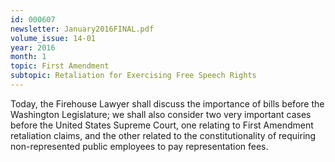 ```yaml
---
id: 000607
newsletter: January2016FINAL.pdf
volume_issue: 14-01
year: 2016
month: 1
topic: First Amendment
subtopic: Retaliation for Exercising Free Speech Rights
---
```


Today, the Firehouse Lawyer shall discuss the importance of bills before the Washington Legislature; we shall also consider two very important cases before the United States Supreme Court, one relating to First Amendment retaliation claims, and the other related to the constitutionality of requiring non-represented public employees to pay representation fees.